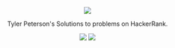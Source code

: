 [CopyrightLicense]:./license.md
<p align="center">
	<a href="https://www.hackerrank.com/ryanfehr18"><img src="https://cloud.githubusercontent.com/assets/19765741/25342064/d17a563c-28d8-11e7-83fc-763d4ab4820a.jpg" ></a>
</p>
<p align="center">
    Tyler Peterson's Solutions to problems on HackerRank.
</p>

<p align="center">
	<img src="https://img.shields.io/badge/Language-JS/CSharp-orange.svg">
	<img src="https://img.shields.io/badge/Latest%20Update-04/105/2017-brightgreen.svg">
</p>



